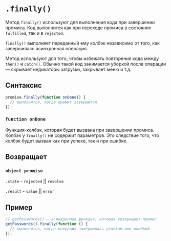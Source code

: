 # `.finally()`

Метод `finally()` используют для выполнения кода при завершении промиса. Код выполнится как при переходе промиса в состояние `fulfilled`, так и в `rejected`.

`finally()` выполняет переданный ему колбэк независимо от того, как завершилась асинхронная операция.

Метод используют для того, чтобы избежать повторения кода между `then()` и `catch()`. Обычно такой код занимается уборкой после операции — скрывает индикаторы загрузки, закрывает меню и т.д.

## Синтаксис

```js
promise.finally(function onDone() {
  // выполнится, когда промис завершится
});
```

### `function onDone`

Функция-колбэк, которая будет вызвана при завершении промиса. Колбэк у `finally()` не содержит параметров. Это следствие того, что колбэк будет вызван как при успехе, так и при ошибке.

## Возвращает

### `object promise`

`.state` - `rejected` || `resolve`

`.result` - `value` || `error`

## Пример

```js
// getPasswords() — асинхронная функция, которая возвращает промис
getPasswords().finally(function () {
  // выполнится, когда операция завершилась успехом или ошибкой
});
```
